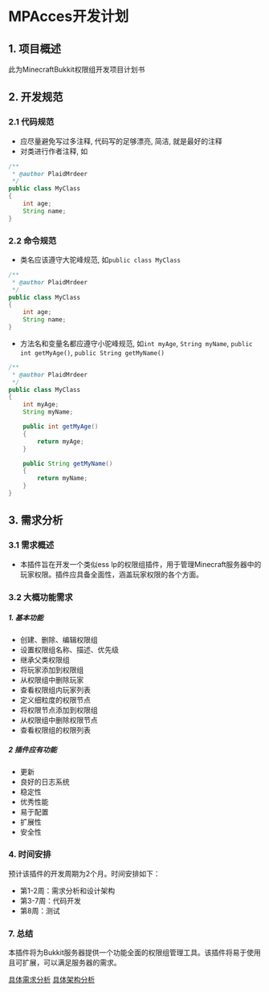 # MPAcces开发计划

## 1. 项目概述

此为MinecraftBukkit权限组开发项目计划书

## 2. 开发规范
### 2.1 代码规范
- 应尽量避免写过多注释, 代码写的足够漂亮, 简洁, 就是最好的注释
- 对类进行作者注释, 如
```Java
/**
 * @author PlaidMrdeer
 */
public class MyClass 
{
    int age;
    String name;
}
```
### 2.2 命令规范
- 类名应该遵守大驼峰规范, 如```public class MyClass```
```Java
/**
 * @author PlaidMrdeer
 */
public class MyClass 
{
    int age;
    String name;
}
```
- 方法名和变量名都应遵守小驼峰规范, 如```int myAge```, ```String myName```, ```public int getMyAge()```, ```public String getMyName()```
```Java
/**
 * @author PlaidMrdeer
 */
public class MyClass
{
    int myAge;
    String myName;

    public int getMyAge()
    {
        return myAge;
    }

    public String getMyName()
    {
        return myName;
    }
}
```
## 3. 需求分析
### 3.1 需求概述
- 本插件旨在开发一个类似ess lp的权限组插件，用于管理Minecraft服务器中的玩家权限。插件应具备全面性，涵盖玩家权限的各个方面。

### 3.2 大概功能需求
##### 1. 基本功能
- 创建、删除、编辑权限组
- 设置权限组名称、描述、优先级
- 继承父类权限组
- 将玩家添加到权限组
- 从权限组中删除玩家
- 查看权限组内玩家列表
- 定义细粒度的权限节点
- 将权限节点添加到权限组
- 从权限组中删除权限节点
- 查看权限组的权限列表
##### 2 插件应有功能
- 更新
- 良好的日志系统
- 稳定性
- 优秀性能
- 易于配置
- 扩展性
- 安全性

### 4. 时间安排
预计该插件的开发周期为2个月。时间安排如下：
- 第1-2周：需求分析和设计架构
- 第3-7周：代码开发
- 第8周：测试

### 7. 总结
本插件将为Bukkit服务器提供一个功能全面的权限组管理工具。该插件将易于使用且可扩展，可以满足服务器的需求。



[具体需求分析](需求分析.md)
[具体架构分析](架构设计.md)